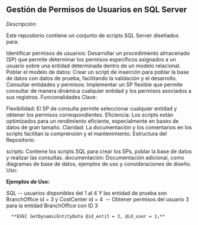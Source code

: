 ## Gestión de Permisos de Usuarios en SQL Server
*Descripción:*

Este repositorio contiene un conjunto de scripts SQL Server diseñados para:

Identificar permisos de usuarios: Desarrollar un procedimiento almacenado (SP) que permite determinar los permisos específicos asignados a un usuario sobre una entidad determinada dentro de un modelo relacional.
Poblar el modelo de datos: Crear un script de inserción para poblar la base de datos con datos de prueba, facilitando la validación y el desarrollo.
Consultar entidades y permisos: Implementar un SP flexible que permite consultar de manera dinámica cualquier entidad y los permisos asociados a sus registros.
Funcionalidades Clave:

Flexibilidad: El SP de consulta permite seleccionar cualquier entidad y obtener los permisos correspondientes.
Eficiencia: Los scripts están optimizados para un rendimiento eficiente, especialmente en bases de datos de gran tamaño.
Claridad: La documentación y los comentarios en los scripts facilitan la comprensión y el mantenimiento.
Estructura del Repositorio:

scripts: Contiene los scripts SQL para crear los SPs, poblar la base de datos y realizar las consultas.
documentación: Documentación adicional, como diagramas de base de datos, ejemplos de uso y consideraciones de diseño.
Uso:

**Ejemplos de Uso:**

*SQL*
-- usuarios disponibles del 1 al 4 Y las entidad de prueba son BranchOffice id = 3 y CostCenter id = 4  
-- Obtener permisos del usuario 3 para la entidad BranchOffice con ID 3

      **EXEC GetDynamicEntityData @id_entit = 3, @id_user = 1;**

  
